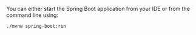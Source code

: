 You can either start the Spring Boot application from your IDE or from the command line using:

```bash
./mvnw spring-boot:run
```
